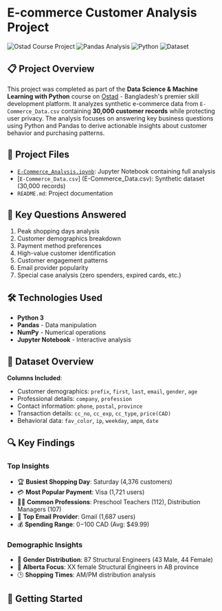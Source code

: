 # E-commerce Customer Analysis Project

![Ostad Course Project](https://img.shields.io/badge/Ostad-Skill%20Learning%20Platform-blue)
![Pandas Analysis](https://img.shields.io/badge/Pandas-1.5.3-blue)
![Python](https://img.shields.io/badge/Python-3.9%2B-brightgreen)
![Dataset](https://img.shields.io/badge/Records-30k-orange)

## 📋 Project Overview
This project was completed as part of the **Data Science & Machine Learning with Python** course on [Ostad](https://ostad.app/) - Bangladesh's premier skill development platform. It analyzes synthetic e-commerce data from `E-Commerce_Data.csv` containing **30,000 customer records** while protecting user privacy. The analysis focuses on answering key business questions using Python and Pandas to derive actionable insights about customer behavior and purchasing patterns.


## 📁 Project Files
- [`E-Commerce_Analysis.ipynb`](E-Commerce_Analysis.ipynb): Jupyter Notebook containing full analysis
- [`E-Commerce_Data.csv`] (E-Commerce_Data.csv): Synthetic dataset (30,000 records)
- `README.md`: Project documentation


## 🎯 Key Questions Answered
1. Peak shopping days analysis
2. Customer demographics breakdown
3. Payment method preferences
4. High-value customer identification
5. Customer engagement patterns
6. Email provider popularity
7. Special case analysis (zero spenders, expired cards, etc.)

## 🛠️ Technologies Used
- **Python 3**
- **Pandas** - Data manipulation
- **NumPy** - Numerical operations
- **Jupyter Notebook** - Interactive analysis

## 📂 Dataset Overview
**Columns Included**:
- Customer demographics: `prefix`, `first`, `last`, `email`, `gender`, `age`
- Professional details: `company`, `profession`
- Contact information: `phone`, `postal`, `province`
- Transaction details: `cc_no`, `cc_exp`, `cc_type`, `price(CAD)`
- Behavioral data: `fav_color`, `ip`, `weekday`, `ampm`, `date`

## 🔍 Key Findings
### Top Insights
- 🏆 **Busiest Shopping Day**: Saturday (4,376 customers)
- 💳 **Most Popular Payment**: Visa (1,721 users)
- 👩💼 **Common Professions**: Preschool Teachers (112), Distribution Managers (107)
- 📧 **Top Email Provider**: Gmail (1,687 users)
- 💰 **Spending Range**: $0-$100 CAD (Avg: $49.99)

### Demographic Insights
- 👥 **Gender Distribution**: 87 Structural Engineers (43 Male, 44 Female)
- 🎯 **Alberta Focus**: XX female Structural Engineers in AB province
- 🕒 **Shopping Times**: AM/PM distribution analysis

## 🚀 Getting Started

